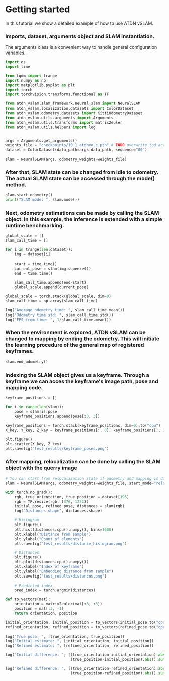 # Getting started
In this tutorial we show a detailed example of how to use ATDN vSLAM.

### Imports, dataset, arguments object and SLAM instantiation.
The arguments class is a convenient way to handle general configuration variables.

```python
import os
import time

from tqdm import trange
import numpy as np
import matplotlib.pyplot as plt
import torch
import torchvision.transforms.functional as TF

from atdn_vslam.slam_framework.neural_slam import NeuralSLAM
from atdn_vslam.localization.datasets import ColorDataset
from atdn_vslam.odometry.datasets import KittiOdometryDataset
from atdn_vslam.utils.arguments import Arguments
from atdn_vslam.utils.transforms import matrix2euler
from atdn_vslam.utils.helpers import log


args = Arguments.get_arguments()
weights_file = "checkpoints/10_1_atdnvo_c.pth" # TODO overwrite tod actual
dataset = ColorDataset(data_path=args.data_path, sequence="00")

slam = NeuralSLAM(args, odometry_weights=weights_file)
```

### After that, SLAM state can be changed from idle to odometry. The actual SLAM state can be accessed through the mode() method.

```python
slam.start_odometry()
print("SLAM mode: ", slam.mode())
```

### Next, odometry estimations can be made by calling the SLAM object. In this example, the inference is extended with a simple runtime benchmarking.

```python
global_scale = []
slam_call_time = []

for i in trange(len(dataset)):
    img = dataset[i]
    
    start = time.time()
    current_pose = slam(img.squeeze())
    end = time.time()
    
    slam_call_time.append(end-start)
    global_scale.append(current_pose)

global_scale = torch.stack(global_scale, dim=0)
slam_call_time = np.array(slam_call_time)

log("Average odometry time: ", slam_call_time.mean())
log("Odometry time std: ", slam_call_time.std())
log("FPS from time: ", 1/slam_call_time.mean())
```

### When the environment is explored, ATDN vSLAM can be changed to mapping by ending the odometry. This will initiate the learning procedure of the general map of registered keyframes.

```python
slam.end_odometry()
```

### Indexing the SLAM object gives us a keyframe. Through a keyframe we can acces the keyframe's image path, pose and mapping code.

```python
keyframe_positions = []

for i in range(len(slam)):
    pose = slam[i].pose
    keyframe_positions.append(pose[:3, 3])

keyframe_positions = torch.stack(keyframe_positions, dim=0).to("cpu")
X_key, Y_key, Z_key = keyframe_positions[:, 0], keyframe_positions[:, 1], keyframe_positions[:, 2]

plt.figure()
plt.scatter(X_key, Z_key)
plt.savefig("test_results/keyframe_poses.png")
```

### After mapping, relocalization can be done by calling the SLAM object with the querry image

```python
# You can start from relocalization state if odometry and mapping is done in a previous run
slam = NeuralSLAM(args, odometry_weights=weights_file, start_mode="relocalization")

with torch.no_grad():
    rgb, true_orientation, true_position = dataset[195]
    rgb = TF.resize(rgb, (376, 1232))
    initial_pose, refined_pose, distances = slam(rgb)
    log("Distances shape", distances.shape)

    # Histogram
    plt.figure()
    plt.hist(distances.cpu().numpy(), bins=1000)
    plt.xlabel("Distance from sample")
    plt.ylabel("Count of elements")
    plt.savefig("test_results/distance_histogram.png")

    # Distances
    plt.figure()
    plt.plot(distances.cpu().numpy())
    plt.xlabel("Index of keyframe")
    plt.ylabel("Embedding distance from sample")
    plt.savefig("test_results/distances.png")
    
    # Predicted index
    pred_index = torch.argmin(distances)

def to_vectors(mat):
    orientation = matrix2euler(mat[:3, :3])
    position = mat[:3, -1]
    return orientation, position

initial_orientation, initial_position = to_vectors(initial_pose.to("cpu"))
refined_orientation, refined_position = to_vectors(refined_pose.to("cpu"))

log("True pose: ", [true_orientation, true_position])
log("Initial estimate: ", [initial_orientation, initial_position])
log("Refined estimate: ", [refined_orientation, refined_position])

log("Initial difference: ", [(true_orientation-initial_orientation).abs().sum(), 
                             (true_position-initial_position).abs().sum()])

log("Refined difference: ", [(true_orientation-refined_orientation).abs().sum(), 
                             (true_position-refined_position).abs().sum()])
```
